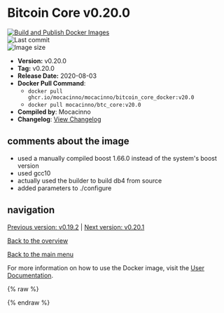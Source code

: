 # Bitcoin Core v0.20.0

[![Build and Publish Docker Images](https://github.com/mocacinno/bitcoin_core_docker/actions/workflows/build-and-publish.yml/badge.svg?branch=v20.0)](https://github.com/mocacinno/bitcoin_core_docker/actions/workflows/build-and-publish.yml)  
![Last commit](https://badgen.net/github/last-commit/mocacinno/bitcoin_core_docker/v20.0)  
![Image size](https://badgen.net/docker/size/mocacinno/btc_core/v20.0?color=green)  

- **Version:** v0.20.0
- **Tag:** v0.20.0
- **Release Date:** 2020-08-03
- **Docker Pull Command**:
  - `docker pull ghcr.io/mocacinno/mocacinno/bitcoin_core_docker:v20.0`
  - `docker pull mocacinno/btc_core:v20.0`
- **Compiled by**: Mocacinno
- **Changelog**: [View Changelog](https://github.com/bitcoin/bitcoin/blob/v0.20.0/doc/release-notes.md)

## comments about the image

- used a manually compiled boost 1.66.0 instead of the system's boost version
- used gcc10
- actually used the builder to build db4 from source
- added parameters to ./configure

## navigation

[Previous version: v0.19.2](./v19.2.md) | [Next version: v0.20.1](./v20.1.md)

[Back to the overview](./Readme.md)

[Back to the main menu](../Readme.md)

For more information on how to use the Docker image, visit the [User Documentation](../userdocs/Readme.md).

<!-- Google tag (gtag.js) -->
{% raw %}
<script async src="https://www.googletagmanager.com/gtag/js?id=G-BPC6NC6FF9"></script>
<script>
  window.dataLayer = window.dataLayer || [];
  function gtag(){dataLayer.push(arguments);}
  gtag('js', new Date());
  gtag('config', 'G-BPC6NC6FF9');
</script>
{% endraw %}
